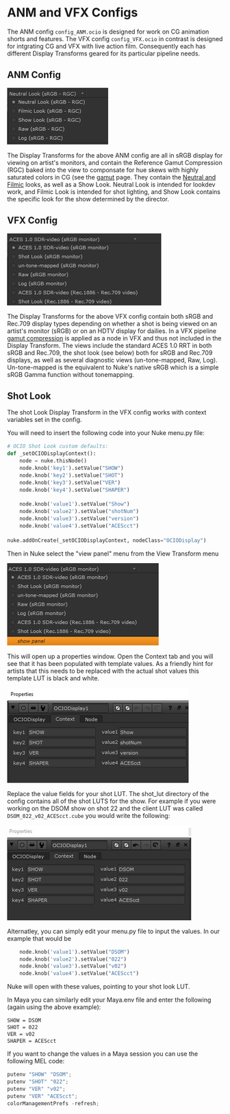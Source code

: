 # ANM and VFX Configs

The ANM config ````config_ANM.ocio```` is designed for work on CG animation shorts and features. The VFX config ````config_VFX.ocio```` in contrast is designed for intgrating CG and VFX with live action film. Consequently each has different Display Transforms geared for its particular pipeline needs.

## ANM Config

![img](img/nuke6.jpg)

The Display Transforms for the above ANM config are all in sRGB display for viewing on artist's monitors, and contain the Reference Gamut Compression (RGC) baked into the view to componsate for hue skews with highly saturated colors in CG (see the [gamut](gamut.md) page. They contain the [Neutral and Filmic](tonemap.md) looks, as well as a Show Look. Neutral Look is intended for lookdev work, and Filmic Look is intended for shot lighting, and Show Look contains the specific look for the show determined by the director.

## VFX Config

![img](img/nuke5.jpg)

The Display Transforms for the above VFX config contain both sRGB and Rec.709 display types depending on whether a shot is being viewed on an artist's monitor (sRGB) or on an HDTV display for dailies. In a VFX pipeline [gamut compression](gamut.md) is applied as a node in VFX and thus not included in the Display Transform. The views include the standard ACES 1.0 RRT in both sRGB and Rec.709, the shot look (see below) both for sRGB and Rec.709 displays, as well as several diagnostic views (un-tone-mapped, Raw, Log). Un-tone-mapped is the equivalent to Nuke's native sRGB which is a simple sRGB Gamma function without tonemapping.  

## Shot Look

The shot Look Display Transform in the VFX config works with context variables set in the config. 

You will need to insert the following code into your Nuke menu.py file:

```py  
# OCIO Shot Look custom defaults: 
def _setOCIODisplayContext():
    node = nuke.thisNode()
    node.knob('key1').setValue("SHOW")
    node.knob('key2').setValue("SHOT")
    node.knob('key3').setValue("VER")
    node.knob('key4').setValue("SHAPER")
    
    node.knob('value1').setValue("Show")
    node.knob('value2').setValue("shotNum") 
    node.knob('value3').setValue("version")
    node.knob('value4').setValue("ACEScct")
    
nuke.addOnCreate(_setOCIODisplayContext, nodeClass="OCIODisplay")
```

Then in Nuke select the "view panel" menu from the View Transform menu

![img](img/nuke2.jpg)

This will open up a properties window. Open the Context tab and you will see that it has been populated with template values. As a friendly hint for artists that this needs to be replaced with the actual shot values this template LUT is black and white.

![img](img/nuke3.jpg)

Replace the value fields for your shot LUT. The shot_lut directory of the config contains all of the shot LUTS for the show. For example if you were working on the DSOM show on shot 22 and the client LUT was called ````DSOM_022_v02_ACEScct.cube```` you would write the following:

![img](img/nuke4.jpg)

Alternatley, you can simply edit your menu.py file to input the values. In our example that would be

````py
    node.knob('value1').setValue("DSOM")
    node.knob('value2').setValue("022") 
    node.knob('value3').setValue("v02")
    node.knob('value4').setValue("ACEScct")
````

Nuke will open with these values, pointing to your shot look LUT.

In Maya you can similarly edit your Maya.env file and enter the following (again using the above example):
````
SHOW = DSOM
SHOT = 022
VER = v02
SHAPER = ACEScct
````
If you want to change the values in a Maya session you can use the following MEL code:
````py
putenv "SHOW" "DSOM";
putenv "SHOT" "022";
putenv "VER" "v02";
putenv "VER" "ACEScct";
colorManagementPrefs -refresh;
````
